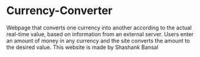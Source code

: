 # Currency-Converter
 Webpage that converts one currency into another according to the actual real-time value, 
 based on information from an external server. Users enter an amount of money in any currency
 and the site converts the amount to the desired value. 
This website is made by Shashank Bansal
